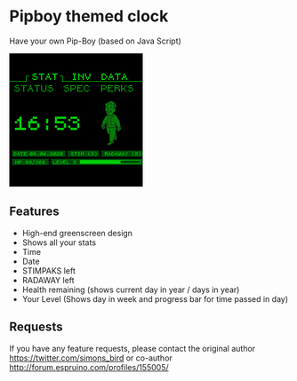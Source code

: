 # Pipboy themed clock
Have your own Pip-Boy (based on Java Script)

![](pipboy-screenshot.png)

## Features

* High-end greenscreen design
* Shows all your stats
* Time
* Date
* STIMPAKS left
* RADAWAY left
* Health remaining (shows current day in year / days in year)
* Your Level (Shows day in week and progress bar for time passed in day)

## Requests

If you have any feature requests, please contact the original author https://twitter.com/simons_bird or co-author http://forum.espruino.com/profiles/155005/